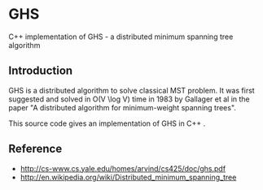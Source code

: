 # GHS
C++ implementation of GHS - a distributed minimum spanning tree algorithm

## Introduction
GHS is a distributed algorithm to solve classical MST problem. It was first suggested and solved in O(V \log V) time in 1983 by Gallager et al in the paper "A distributed algorithm for minimum-weight spanning trees".

This source code gives an implementation of GHS in C++ .

## Reference
* http://cs-www.cs.yale.edu/homes/arvind/cs425/doc/ghs.pdf
* http://en.wikipedia.org/wiki/Distributed_minimum_spanning_tree

